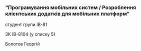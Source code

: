 ### “Програмування мобільних систем / Розроблення клієнтських додатків для мобільних платформ”

студент групи ІВ-81

ЗК ІВ-8104 (у списку 5)

Болотов Георгій
